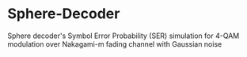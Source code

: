 # Sphere-Decoder
Sphere decoder's Symbol Error Probability (SER) simulation for 4-QAM modulation over Nakagami-m fading channel with Gaussian noise
